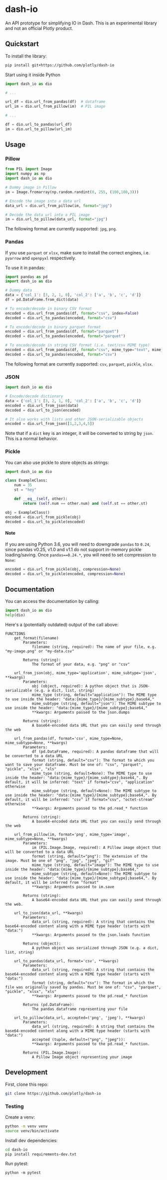 # dash-io

An API prototype for simplifying IO in Dash. This is an experimental library and not an official Plotly product.

## Quickstart

To install the library:
```bash
pip install git+https://github.com/plotly/dash-io
```

Start using it inside Python
```python
import dash_io as dio

# ...

url_df = dio.url_from_pandas(df)  # dataframe
url_im = dio.url_from_pillow(im)  # PIL image

# ...

df = dio.url_to_pandas(url_df)
im = dio.url_to_pillow(url_im)
```

## Usage

### Pillow

```python
from PIL import Image
import numpy as np
import dash_io as dio

# Dummy image in Pillow
im = Image.fromarray(np.random.randint(0, 255, (100,100,3)))

# Encode the image into a data url
data_url = dio.url_from_pillow(im, format="jpg")

# Decode the data url into a PIL image
im = dio.url_to_pillow(data_url, format="jpg")
```

The following format are currently supported: `jpg`, `png`.

### Pandas

If you use `parquet` or `xlsx`, make sure to install the correct engines, i.e. `pyarrow` and `openpyxl` respectively.

To use it in pandas:
```python
import pandas as pd
import dash_io as dio

# Dummy data
data = {'col_1': [3, 2, 1, 0], 'col_2': ['a', 'b', 'c', 'd']}
df = pd.DataFrame.from_dict(data)

# To encode/decode in binary CSV format
encoded = dio.url_from_pandas(df, format="csv", index=False)
decoded = dio.url_to_pandas(encoded, format="csv")

# To encode/decode in binary parquet format
encoded = dio.url_from_pandas(df, format="parquet")
decoded = dio.url_to_pandas(encoded, format="parquet")

# To encode/decode in string CSV format (i.e. text/csv MIME type)
encoded = dio.url_from_pandas(df, format="csv", mime_type="text", mime_subtype="csv", index=False)
decoded = dio.url_to_pandas(encoded, format="csv")
```

The following format are currently supported: `csv`, `parquet`, `pickle`, `xlsx`.


### JSON

```python
import dash_io as dio

# Encode/decode dictionary
data = {'col_1': [3, 2, 1, 0], 'col_2': ['a', 'b', 'c', 'd']}
encoded = dio.url_from_json(data)
decoded = dio.url_to_json(encoded)

# It also works with lists and other JSON-serializable objects
encoded = dio.url_from_json([1,2,3,4,5])
```

Note that if a `dict` key is an integer, it will be converted to string by `json`. This is a normal behavior.

### Pickle

You can also use pickle to store objects as strings:
```python
import dash_io as dio

class ExampleClass:
    num = 35
    st = "hey"

    def __eq__(self, other):
        return (self.num == other.num) and (self.st == other.st)

obj = ExampleClass()
encoded = dio.url_from_pickle(obj)
decoded = dio.url_to_pickle(encoded)
```

#### Note

If you are using Python 3.6, you will need to downgrade `pandas` to `0.24`, since pandas v0.25, v1.0 and v1.1 do not support in-memory pickle loading/saving. Once `pandas==0.24.*`, you will need to set compression to `None`:
```python
encoded = dio.url_from_pickle(obj, compression=None)
decoded = dio.url_to_pickle(encoded, compression=None)
```

## Documentation

You can access the documentation by calling:
```python
import dash_io as dio
help(dio)
```

Here's a (potentially outdated) output of the call above:
```
FUNCTIONS
    get_format(filename)
        Parameters:
            filename (string, required): The name of your file, e.g. "my-image.png" or "my-data.csv"
        
        Returns (string):
            The format of your data, e.g. "png" or "csv"
    
    url_from_json(obj, mime_type='application', mime_subtype='json', **kwargs)
        Parameters:
            obj (object, required): A python object that is JSON-serializable (e.g. a dict, list, string)
            mime_type (string, default="application"): The MIME type to use inside the header: "data:{mime_type}/{mime_subtype};base64,"
            mime_subtype (string, default="json"): The MIME subtype to use inside the header: "data:{mime_type}/{mime_subtype};base64,"
            **kwargs: Arguments passed to the json.dumps
        
        Returns (string):
            A base64-encoded data URL that you can easily send through the web
    
    url_from_pandas(df, format='csv', mime_type=None, mime_subtype=None, **kwargs)
        Parameters:
            df (pd.DataFrame, required): A pandas dataframe that will be converted to a data URL
            format (string, default="csv"): The format to which you want to save your dataframe. Must be one of: "csv", "parquet", "pickle", "xlsx", "xls"
            mime_type (string, default=None): The MIME type to use inside the header: "data:{mime_type}/{mime_subtype};base64,". By default, it will be inferred: "text" if format="csv", "application" otherwise
            mime_subtype (string, default=None): The MIME subtype to use inside the header: "data:{mime_type}/{mime_subtype};base64,". By default, it will be inferred: "csv" if format="csv", "octet-stream" otherwise
            **kwargs: Arguments passed to the pd.read_* function
        
        Returns (string):
            A base64-encoded data URL that you can easily send through the web
    
    url_from_pillow(im, format='png', mime_type='image', mime_subtype=None, **kwargs)
        Parameters:
            im (PIL.Image.Image, required): A Pillow image object that will be converted to a data URL
            format (string, default="png"): The extension of the image. Must be one of "png", "jpg", "jpeg", "gif"
            mime_type (string, default="image"): The MIME type to use inside the header: "data:{mime_type}/{mime_subtype};base64,"
            mime_subtype (string, default=None): The MIME subtype to use inside the header: "data:{mime_type}/{mime_subtype};base64,". By default, it will be inferred from "format"
            **kwargs: Arguments passed to im.save
        
        Returns (string):
            A base64-encoded data URL that you can easily send through the web.
    
    url_to_json(data_url, **kwargs)
        Parameters:
            data_url (string, required): A string that contains the base64-encoded content along with a MIME type header (starts with "data:")
            **kwargs: Arguments passed to the json.loads function
        
        Returns (object):
            A python object was serialized through JSON (e.g. a dict, list, string)
    
    url_to_pandas(data_url, format='csv', **kwargs)
        Parameters:
            data_url (string, required): A string that contains the base64-encoded content along with a MIME type header (starts with "data:")
            format (string, default="csv"): The format in which the file was originally saved by pandas. Must be one of: "csv", "parquet", "pickle", "xlsx", "xls"
            **kwargs: Arguments passed to the pd.read_* function
        
        Returns (pd.DataFrame):
            The pandas dataframe representing your file
    
    url_to_pillow(data_url, accepted=('png', 'jpeg'), **kwargs)
        Parameters:
            data_url (string, required): A string that contains the base64-encoded content along with a MIME type header (starts with "data:")
            accepted (tuple, default=("png", "jpeg")): 
            **kwargs: Arguments passed to the pd.read_* function.
        
        Returns (PIL.Image.Image):
            A Pillow Image object representing your image
```


## Development

First, clone this repo:
```bash
git clone https://github.com/plotly/dash-io
```

### Testing

Create a venv:
```bash
python -m venv venv
source venv/bin/activate
```

Install dev dependencies:
```bash
cd dash-io
pip install requirements-dev.txt
```

Run pytest:
```
python -m pytest
```